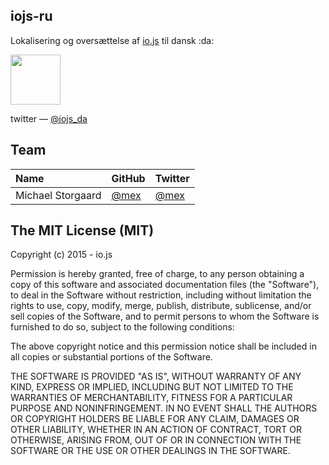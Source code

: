 ## iojs-ru
Lokalisering og oversættelse af [io.js](https://iojs.org/) til dansk :da:

<img src="https://iojs.org/images/1.0.0.png" width="80" >

twitter — [@iojs_da](https://twitter.com/iojs_da)

## Team
<table>
<thead>
<tr><th align="left">Name</th><th>GitHub</th><th>Twitter</th></tr>
</thead>
<tbody>
<tr><td align="left">Michael Storgaard</td><td><a href="https://github.com/mex">@mex</a></td><td><a href="http://twitter.com/mex">@mex</a></td></tr>
</tbody>
</table>

## The MIT License (MIT)

Copyright (c) 2015 - io.js

Permission is hereby granted, free of charge, to any person obtaining a copy
of this software and associated documentation files (the "Software"), to deal
in the Software without restriction, including without limitation the rights
to use, copy, modify, merge, publish, distribute, sublicense, and/or sell
copies of the Software, and to permit persons to whom the Software is
furnished to do so, subject to the following conditions:

The above copyright notice and this permission notice shall be included in
all copies or substantial portions of the Software.

THE SOFTWARE IS PROVIDED "AS IS", WITHOUT WARRANTY OF ANY KIND, EXPRESS OR
IMPLIED, INCLUDING BUT NOT LIMITED TO THE WARRANTIES OF MERCHANTABILITY,
FITNESS FOR A PARTICULAR PURPOSE AND NONINFRINGEMENT. IN NO EVENT SHALL THE
AUTHORS OR COPYRIGHT HOLDERS BE LIABLE FOR ANY CLAIM, DAMAGES OR OTHER
LIABILITY, WHETHER IN AN ACTION OF CONTRACT, TORT OR OTHERWISE, ARISING FROM,
OUT OF OR IN CONNECTION WITH THE SOFTWARE OR THE USE OR OTHER DEALINGS IN
THE SOFTWARE.
